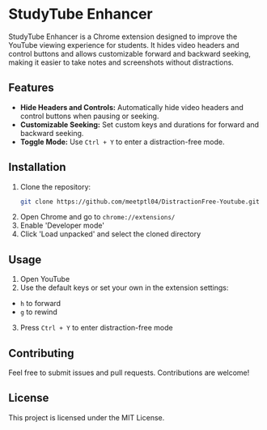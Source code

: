 # StudyTube Enhancer

StudyTube Enhancer is a Chrome extension designed to improve the YouTube viewing experience for students. It hides video headers and control buttons and allows customizable forward and backward seeking, making it easier to take notes and screenshots without distractions.

## Features

- **Hide Headers and Controls:** Automatically hide video headers and control buttons when pausing or seeking.
- **Customizable Seeking:** Set custom keys and durations for forward and backward seeking.
- **Toggle Mode:** Use `Ctrl + Y` to enter a distraction-free mode.

## Installation

1. Clone the repository:
   ```sh
   git clone https://github.com/meetptl04/DistractionFree-Youtube.git

2. Open Chrome and go to `chrome://extensions/`
3. Enable 'Developer mode'
4. Click 'Load unpacked' and select the cloned directory

## Usage

1. Open YouTube
2. Use the default keys or set your own in the extension settings:
- `h` to forward
- `g` to rewind
3. Press `Ctrl + Y` to enter distraction-free mode

## Contributing

Feel free to submit issues and pull requests. Contributions are welcome!

## License

This project is licensed under the MIT License.
